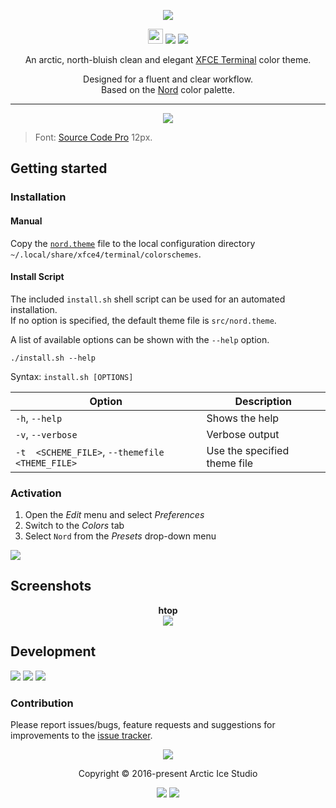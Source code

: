 <p align="center"><img src="https://cdn.rawgit.com/arcticicestudio/nord-xfce-terminal/develop/src/assets/nord-xfce-terminal-banner.svg"/></p>

<p align="center"><img src="https://assets-cdn.github.com/favicon.ico" width=24 height=24/> <a href="https://github.com/arcticicestudio/nord-xfce-terminal/releases/latest"><img src="https://img.shields.io/github/release/arcticicestudio/nord-xfce-terminal.svg?style=flat-square"/></a> <a href="https://github.com/arcticicestudio/nord/releases/tag/v0.2.0"><img src="https://img.shields.io/badge/Nord-v0.2.0-88C0D0.svg?style=flat-square"/></a></p>

<p align="center">An arctic, north-bluish clean and elegant <a href="http://docs.xfce.org/apps/terminal/start">XFCE Terminal</a> color theme.</p>

<p align="center">Designed for a fluent and clear workflow.<br>
Based on the <a href="https://github.com/arcticicestudio/nord">Nord</a> color palette.</p>

---

<p align="center"><img src="https://raw.githubusercontent.com/arcticicestudio/nord-xfce-terminal/develop/src/assets/scrot-colortest.png"/><blockquote>Font: <a href="https://adobe-fonts.github.io/source-code-pro">Source Code Pro</a> 12px.</blockquote></p>

## Getting started
### Installation
#### Manual
Copy the [`nord.theme`](https://github.com/arcticicestudio/nord-xfce-terminal/blob/develop/src/nord.theme) file to the local configuration directory `~/.local/share/xfce4/terminal/colorschemes`.

#### Install Script
The included `install.sh` shell script can be used for an automated installation.  
If no option is specified, the default theme file is `src/nord.theme`.

A list of available options can be shown with the `--help` option.
```shell
./install.sh --help
```
Syntax: `install.sh [OPTIONS]`

| Option | Description |
| --- | --- |
| `-h`, `--help` | Shows the help |
| `-v`, `--verbose` | Verbose output |
| `-t  <SCHEME_FILE>`, `--themefile <THEME_FILE>` | Use the specified theme file |

### Activation
  1. Open the *Edit* menu and select *Preferences*
  2. Switch to the *Colors* tab
  3. Select `Nord` from the *Presets* drop-down menu

![][scrot-readme-color-preset]

## Screenshots
<p align="center"><strong>htop</strong><br><img src="https://raw.githubusercontent.com/arcticicestudio/nord-xfce-terminal/develop/src/assets/scrot-htop.png"/></p>

## Development
[![](https://img.shields.io/badge/Changelog-0.1.0-81A1C1.svg?style=flat-square)](https://github.com/arcticicestudio/nord-xfce-terminal/blob/v0.1.0/CHANGELOG.md) [![](https://img.shields.io/badge/Workflow-gitflow--branching--model-81A1C1.svg?style=flat-square)](http://nvie.com/posts/a-successful-git-branching-model) [![](https://img.shields.io/badge/Versioning-ArcVer_0.8.0-81A1C1.svg?style=flat-square)](https://github.com/arcticicestudio/arcver)

### Contribution
Please report issues/bugs, feature requests and suggestions for improvements to the [issue tracker](https://github.com/arcticicestudio/nord-xfce-terminal/issues).

<p align="center"><img src="https://cdn.rawgit.com/arcticicestudio/nord/develop/src/assets/banner-footer-mountains.svg" /></p>

<p align="center">Copyright &copy; 2016-present Arctic Ice Studio</p>

<p align="center"><a href="https://github.com/arcticicestudio/nord-xfce-terminal/blob/develop/LICENSE.md"><img src="https://img.shields.io/badge/License-MIT-5E81AC.svg?style=flat-square"/></a> <a href="https://creativecommons.org/licenses/by-sa/4.0"><img src="https://img.shields.io/badge/License-CC_BY--SA_4.0-5E81AC.svg?style=flat-square"/></a></p>

[scrot-readme-color-preset]: https://raw.githubusercontent.com/arcticicestudio/nord-xfce-terminal/develop/src/assets/scrot-readme-color-preset.png
